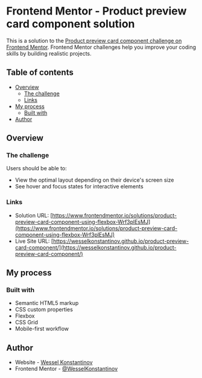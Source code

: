 # Frontend Mentor - Product preview card component solution

This is a solution to the [Product preview card component challenge on Frontend Mentor](https://www.frontendmentor.io/challenges/product-preview-card-component-GO7UmttRfa). Frontend Mentor challenges help you improve your coding skills by building realistic projects.

## Table of contents

- [Overview](#overview)
  - [The challenge](#the-challenge)
  - [Links](#links)
- [My process](#my-process)
  - [Built with](#built-with)
- [Author](#author)

## Overview

### The challenge

Users should be able to:

- View the optimal layout depending on their device's screen size
- See hover and focus states for interactive elements

### Links

- Solution URL: [https://www.frontendmentor.io/solutions/product-preview-card-component-using-flexbox-Wrf3plEsMJ](https://www.frontendmentor.io/solutions/product-preview-card-component-using-flexbox-Wrf3plEsMJ)
- Live Site URL: [https://wesselkonstantinov.github.io/product-preview-card-component/](https://wesselkonstantinov.github.io/product-preview-card-component/)

## My process

### Built with

- Semantic HTML5 markup
- CSS custom properties
- Flexbox
- CSS Grid
- Mobile-first workflow

## Author

- Website - [Wessel Konstantinov](https://github.com/WesselKonstantinov)
- Frontend Mentor - [@WesselKonstantinov](https://www.frontendmentor.io/profile/WesselKonstantinov)
